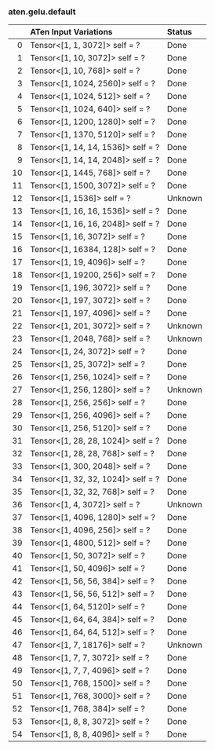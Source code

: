 ### aten.gelu.default
|    | ATen Input Variations              | Status   |
|---:|:-----------------------------------|:---------|
|  0 | Tensor<[1, 1, 3072]> self = ?      | Done     |
|  1 | Tensor<[1, 10, 3072]> self = ?     | Done     |
|  2 | Tensor<[1, 10, 768]> self = ?      | Done     |
|  3 | Tensor<[1, 1024, 2560]> self = ?   | Done     |
|  4 | Tensor<[1, 1024, 512]> self = ?    | Done     |
|  5 | Tensor<[1, 1024, 640]> self = ?    | Done     |
|  6 | Tensor<[1, 1200, 1280]> self = ?   | Done     |
|  7 | Tensor<[1, 1370, 5120]> self = ?   | Done     |
|  8 | Tensor<[1, 14, 14, 1536]> self = ? | Done     |
|  9 | Tensor<[1, 14, 14, 2048]> self = ? | Done     |
| 10 | Tensor<[1, 1445, 768]> self = ?    | Done     |
| 11 | Tensor<[1, 1500, 3072]> self = ?   | Done     |
| 12 | Tensor<[1, 1536]> self = ?         | Unknown  |
| 13 | Tensor<[1, 16, 16, 1536]> self = ? | Done     |
| 14 | Tensor<[1, 16, 16, 2048]> self = ? | Done     |
| 15 | Tensor<[1, 16, 3072]> self = ?     | Done     |
| 16 | Tensor<[1, 16384, 128]> self = ?   | Done     |
| 17 | Tensor<[1, 19, 4096]> self = ?     | Done     |
| 18 | Tensor<[1, 19200, 256]> self = ?   | Done     |
| 19 | Tensor<[1, 196, 3072]> self = ?    | Done     |
| 20 | Tensor<[1, 197, 3072]> self = ?    | Done     |
| 21 | Tensor<[1, 197, 4096]> self = ?    | Done     |
| 22 | Tensor<[1, 201, 3072]> self = ?    | Unknown  |
| 23 | Tensor<[1, 2048, 768]> self = ?    | Unknown  |
| 24 | Tensor<[1, 24, 3072]> self = ?     | Done     |
| 25 | Tensor<[1, 25, 3072]> self = ?     | Done     |
| 26 | Tensor<[1, 256, 1024]> self = ?    | Done     |
| 27 | Tensor<[1, 256, 1280]> self = ?    | Unknown  |
| 28 | Tensor<[1, 256, 256]> self = ?     | Done     |
| 29 | Tensor<[1, 256, 4096]> self = ?    | Done     |
| 30 | Tensor<[1, 256, 5120]> self = ?    | Done     |
| 31 | Tensor<[1, 28, 28, 1024]> self = ? | Done     |
| 32 | Tensor<[1, 28, 28, 768]> self = ?  | Done     |
| 33 | Tensor<[1, 300, 2048]> self = ?    | Done     |
| 34 | Tensor<[1, 32, 32, 1024]> self = ? | Done     |
| 35 | Tensor<[1, 32, 32, 768]> self = ?  | Done     |
| 36 | Tensor<[1, 4, 3072]> self = ?      | Unknown  |
| 37 | Tensor<[1, 4096, 1280]> self = ?   | Done     |
| 38 | Tensor<[1, 4096, 256]> self = ?    | Done     |
| 39 | Tensor<[1, 4800, 512]> self = ?    | Done     |
| 40 | Tensor<[1, 50, 3072]> self = ?     | Done     |
| 41 | Tensor<[1, 50, 4096]> self = ?     | Done     |
| 42 | Tensor<[1, 56, 56, 384]> self = ?  | Done     |
| 43 | Tensor<[1, 56, 56, 512]> self = ?  | Done     |
| 44 | Tensor<[1, 64, 5120]> self = ?     | Done     |
| 45 | Tensor<[1, 64, 64, 384]> self = ?  | Done     |
| 46 | Tensor<[1, 64, 64, 512]> self = ?  | Done     |
| 47 | Tensor<[1, 7, 18176]> self = ?     | Unknown  |
| 48 | Tensor<[1, 7, 7, 3072]> self = ?   | Done     |
| 49 | Tensor<[1, 7, 7, 4096]> self = ?   | Done     |
| 50 | Tensor<[1, 768, 1500]> self = ?    | Done     |
| 51 | Tensor<[1, 768, 3000]> self = ?    | Done     |
| 52 | Tensor<[1, 768, 384]> self = ?     | Done     |
| 53 | Tensor<[1, 8, 8, 3072]> self = ?   | Done     |
| 54 | Tensor<[1, 8, 8, 4096]> self = ?   | Done     |

